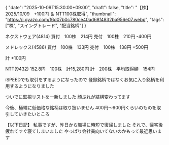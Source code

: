 {
"date": "2025-10-09T15:30:00+09:00",
"draft": false,
"title": "【株】2025/10/09　+100円 ＆ NTT100株取得",
"thumbnail": "https://i.gyazo.com/f6d07b0c780ce40ad68f4832ba956e07.webp",
"tags": ["株", "スイングトレード", "配当銘柄"]
}

ネクストウェア(4814)
買付　100株　214円
売付　100株　210円
-400円

メドレックス(4586)
買付　100株　133円
売付　100株　138円
+500円

計 +100円

NTT(9432)
152.8円　100株　計15,280円
計　200株　平均取得額　154円

iSPEEDでも取引をするようになったので
登録銘柄ではなくお気に入り銘柄を利用するようになりました

ついでに監視リストを一新しました
顔ぶれが結構変わってます

今後、極端に低価格な銘柄は取り扱いません
400円～900円くらいのものを取引していきたいところ


【以下日記】
私事ですが、昨日から職場に時短で復帰しました
それで、帰宅後疲れてすぐ寝てしまいました
やっぱり会社員向いてないのかもって最近思います
